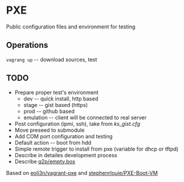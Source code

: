 # PXE
Public configuration files and environment for testing

## Operations
`vagrang up` -- download sources, test

## TODO
- Prepare proper test's environment
    + dev -- quick install, http based
    + stage -- gist based (https)
    + prod -- github based
    + emulation -- client will be connected to real server
- Post configuration (ipmi, ssh), take from _ks_gist.cfg_
- Move preseed to submodule
- Add COM port configuration and testing
- Default action -- boot from hdd
- Simple remote trigger to install from pxe (variable for dhcp or tftpd)
- Describe in detailes development process
- Describe [q2p/empty.box](https://app.vagrantup.com/q2p/boxes/empty)

Based on [eoli3n/vagrant-pxe](https://github.com/eoli3n/vagrant-pxe) and [stephenrlouie/PXE-Boot-VM](https://github.com/stephenrlouie/PXE-Boot-VM)